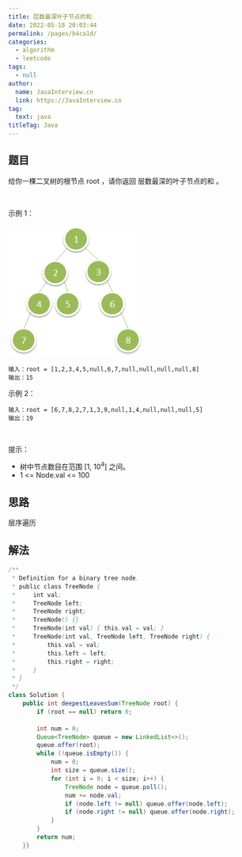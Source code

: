 ```yaml
---
title: 层数最深叶子节点的和
date: 2022-05-18 20:03:44
permalink: /pages/b4ca1d/
categories: 
  - algorithm
  - leetcode
tags: 
  - null
author: 
  name: JavaInterview.cn
  link: https://JavaInterview.cn
tag: 
  text: java
titleTag: Java
---
```



## 题目
给你一棵二叉树的根节点 root ，请你返回 层数最深的叶子节点的和 。

 

示例 1：

![](../../../media/pictures/leetcode/1483_ex1.png)


    输入：root = [1,2,3,4,5,null,6,7,null,null,null,null,8]
    输出：15
示例 2：

    输入：root = [6,7,8,2,7,1,3,9,null,1,4,null,null,null,5]
    输出：19
 

提示：

- 树中节点数目在范围 [1, 10<sup>4</sup>] 之间。
- 1 <= Node.val <= 100


## 思路

层序遍历

## 解法
```java
/**
 * Definition for a binary tree node.
 * public class TreeNode {
 *     int val;
 *     TreeNode left;
 *     TreeNode right;
 *     TreeNode() {}
 *     TreeNode(int val) { this.val = val; }
 *     TreeNode(int val, TreeNode left, TreeNode right) {
 *         this.val = val;
 *         this.left = left;
 *         this.right = right;
 *     }
 * }
 */
class Solution {
    public int deepestLeavesSum(TreeNode root) {
        if (root == null) return 0;
        
        int num = 0;
        Queue<TreeNode> queue = new LinkedList<>();
        queue.offer(root);
        while (!queue.isEmpty()) {
            num = 0;
            int size = queue.size();
            for (int i = 0; i < size; i++) {
                TreeNode node = queue.poll();
                num += node.val;
                if (node.left != null) queue.offer(node.left);
                if (node.right != null) queue.offer(node.right);
            }
        }
        return num;
    }}
```